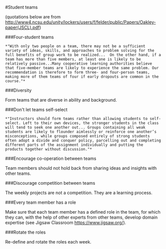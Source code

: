#Student teams 

(quotations below are from http://www4.ncsu.edu/unity/lockers/users/f/felder/public/Papers/Oakley-paper(JSCL).pdf) 

###Four-student teams 

    *"With only two people on a team, there may not be a sufficient variety of ideas, skills, and approaches to problem solving for the full benefits of group work to be realized...  On the other hand, if a team has more than five members, at least one is likely to be relatively passive...Many cooperative learning authorities believe that five-member teams are likely to experience the same problem. Our recommendation is therefore to form three- and four-person teams, making more of them teams of four if early dropouts are common in the course."*  

###Diversity 

Form teams that are diverse in ability and background. 

###Don't let teams self-select 

    *"Instructors should form teams rather than allowing students to self-select. Left to their own devices, the stronger students in the class will tend to seek one another out... Groups containing all weak students are likely to flounder aimlessly or reinforce one another’s misconceptions, while groups composed entirely of strong students often adopt a divide and conquer policy, parcelling out and completing different parts of the assignment individually and putting the products together without discussion."*  

###Encourage co-operation between teams 

Team members should not hold back from sharing ideas and insights with other teams.  

###Discourage competition between teams 

The weekly projects are not a competition. They are a learning process.

###Every team member has a role 

Make sure that each team member has a defined role in the team, for which they can, with the help of other experts from other teams, develop domain expertise (see Jigsaw Classroom https://www.jigsaw.org/).  

###Rotate the roles 

Re-define and rotate the roles each week.